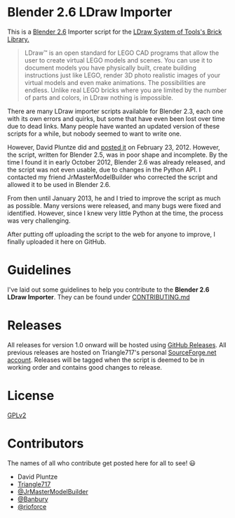 Blender 2.6 LDraw Importer
==========================

This is a [Blender 2.6](http://www.blender.org) Importer script for the [LDraw System of Tools's Brick Library.](http://www.ldraw.org)

> LDraw&trade; is an open standard for LEGO CAD programs that allow the user to create virtual LEGO models and scenes. You can use it to document models you have
> physically built, create building instructions just like LEGO, render 3D photo realistic images of your virtual models and even make animations.
> The possibilities are endless. Unlike real LEGO bricks where you are limited by the number of parts and colors, in LDraw nothing is impossible.

There are many LDraw importer scripts available for Blender 2.3, each one with its own errors and quirks, but some that have even been lost over time due to
dead links. Many people have wanted an updated version of these scripts for a while, but nobody seemed to want to write one.

However, David Pluntze did and [posted it](http://projects.blender.org/tracker/index.php?func=detail&aid=30327&group_id=153&atid=467) on February 23,
2012. However, the script, written for Blender 2.5, was in poor shape and incomplete. By the time I found it in early October 2012, Blender 2.6 was already
released, and the script was not even usable, due to changes in the Python API. I contacted my friend
JrMasterModelBuilder who corrected the script and allowed it to be used in Blender 2.6.

From then until January 2013, he and I tried to improve the script as much as possible. Many versions were released, and many bugs were fixed and identified.
However, since I knew very little Python at the time, the process was very challenging.

After putting off uploading the script to the web for anyone to improve, I finally uploaded it here on GitHub.

Guidelines
==========

I've laid out some guidelines to help you contribute to the **Blender 2.6 LDraw Importer**. They can be found under [CONTRIBUTING.md](CONTRIBUTING.md)

Releases
========

All releases for version 1.0 onward will be hosted using [GitHub Releases](https://github.com/le717/Blender-2.6-LDraw-Importer/releases).
All previous releases are hosted on Triangle717's personal [SourceForge.net account](http://sourceforge.net/projects/le717.u/files/Blender/Blender%202.6%20LDraw%20Importer/).
Releases will be tagged when the script is deemed to be in working order and contains good changes to release.

License
=======

[GPLv2](http://www.gnu.org/licenses/gpl-2.0.html)

Contributors
============

The names of all who contribute get posted here for all to see! :smiley:

* David Pluntze
* [Triangle717](https://github.com/le717)
* [@JrMasterModelBuilder](https://github.com/jrmastermodelbuilder)
* [@Banbury](https://github.com/Banbury)
* [@rioforce](https://github.com/rioforce)
